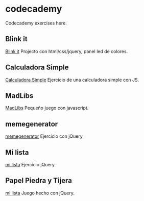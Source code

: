 # codecademy
Codecademy exercises here.


## Blink it
[Blink it](http://alvaromesa.com/codecademy/blink.html)
Projecto con html/css/jquery, panel led de colores.

## Calculadora Simple
[Calculadora Simple](http://alvaromesa.com/codecademy/calculadoraSimple.html)
Ejercicio de una calculadora simple con JS.

## MadLibs
[MadLibs](http://alvaromesa.com/codecademy/madlibs.html)
Pequeño juego con javascript.

## memegenerator
[memegenerator](http://alvaromesa.com/codecademy/memenerator.html)
Ejercicio con jQuery



## Mi lista
[mi lista](http://alvaromesa.com/codecademy/milista.html)
Ejercicio jQuery

## Papel Piedra y Tijera
[mi lista](http://alvaromesa.com/codecademy/papelpiedratijera.html)
Juego hecho con jQuery.



